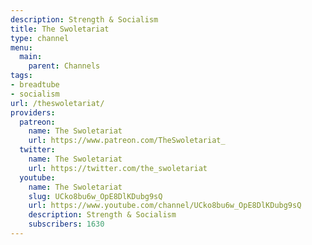 ```yaml
---
description: Strength & Socialism
title: The Swoletariat
type: channel
menu:
  main:
    parent: Channels
tags:
- breadtube
- socialism
url: /theswoletariat/
providers:
  patreon:
    name: The Swoletariat
    url: https://www.patreon.com/TheSwoletariat_
  twitter:
    name: The Swoletariat
    url: https://twitter.com/the_swoletariat
  youtube:
    name: The Swoletariat
    slug: UCko8bu6w_OpE8DlKDubg9sQ
    url: https://www.youtube.com/channel/UCko8bu6w_OpE8DlKDubg9sQ
    description: Strength & Socialism
    subscribers: 1630
---
```

